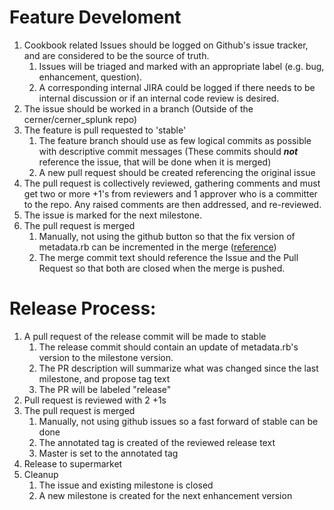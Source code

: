 # Feature Develoment

1. Cookbook related Issues should be logged on Github's issue tracker, and are considered to be the source of truth.
   1. Issues will be triaged and marked with an appropriate label (e.g. bug, enhancement, question).
   2. A corresponding internal JIRA could be logged if there needs to be internal discussion or if an internal code review is desired.
2. The issue should be worked in a branch (Outside of the cerner/cerner\_splunk repo)
3. The feature is pull requested to 'stable'
   1. The feature branch should use as few logical commits as possible with descriptive commit messages (These commits should ***not*** reference the issue, that will be done when it is merged)
   2. A new pull request should be created referencing the original issue
4. The pull request is collectively reviewed, gathering comments and must get two or more +1's from reviewers and 1 approver who is a committer to the repo. Any raised comments are then addressed, and re-reviewed.
5. The issue is marked for the next milestone.
6. The pull request is merged
   1. Manually, not using the github button so that the fix version of metadata.rb can be incremented in the merge ([reference](https://github.com/cerner/cerner_splunk/issues/41#issuecomment-70569000))
   2. The merge commit text should reference the Issue and the Pull Request so that both are closed when the merge is pushed.

# Release Process:

1. A pull request of the release commit will be made to stable
   1. The release commit should contain an update of metadata.rb's version to the milestone version.
   2. The PR description will summarize what was changed since the last milestone, and propose tag text
   3. The PR will be labeled "release"
2. Pull request is reviewed with 2 +1s
3. The pull request is merged
   1. Manually, not using github issues so a fast forward of stable can be done
   2. The annotated tag is created of the reviewed release text
   3. Master is set to the annotated tag
4. Release to supermarket
5. Cleanup
   1. The issue and existing milestone is closed
   2. A new milestone is created for the next enhancement version
